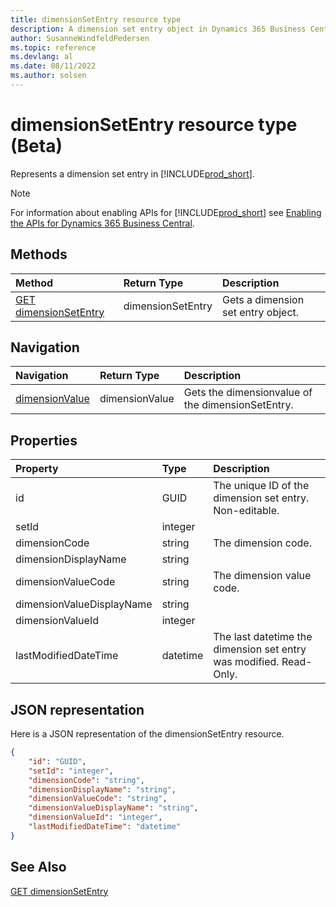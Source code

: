 ```yaml
---
title: dimensionSetEntry resource type
description: A dimension set entry object in Dynamics 365 Business Central.
author: SusanneWindfeldPedersen
ms.topic: reference
ms.devlang: al
ms.date: 08/11/2022
ms.author: solsen
---
```


# dimensionSetEntry resource type (Beta)

<!-- START>DO_NOT_EDIT -->
<!-- IMPORTANT:Do not edit any of the content between here and the END>DO_NOT_EDIT. -->
Represents a dimension set entry in [!INCLUDE[prod_short](../../../includes/prod_short.md)].

> [!NOTE]
> For information about enabling APIs for [!INCLUDE[prod_short](../../../includes/prod_short.md)] see [Enabling the APIs for Dynamics 365 Business Central](../../../api-reference/v2.0/enabling-apis-for-dynamics-nav.md).

## Methods

| Method | Return Type|Description |
|:--------------------|:-----------|:-------------------------|
|[GET dimensionSetEntry](../api/dynamics_dimensionsetentry_get.md)|dimensionSetEntry|Gets a dimension set entry object.|


## Navigation

| Navigation |Return Type| Description |
|:----------|:----------|:-----------------|
|[dimensionValue](dynamics_dimensionvalue.md)|dimensionValue |Gets the dimensionvalue of the dimensionSetEntry.|

## Properties

| Property           | Type   |Description     |
|:-------------------|:-------|:---------------|
|id|GUID|The unique ID of the dimension set entry. Non-editable.|
|setId|integer||
|dimensionCode|string|The dimension code.|
|dimensionDisplayName|string||
|dimensionValueCode|string|The dimension value code.  |
|dimensionValueDisplayName|string||
|dimensionValueId|integer||
|lastModifiedDateTime|datetime|The last datetime the dimension set entry was modified. Read-Only.|

## JSON representation

Here is a JSON representation of the dimensionSetEntry resource.


```json
{
    "id": "GUID",
    "setId": "integer",
    "dimensionCode": "string",
    "dimensionDisplayName": "string",
    "dimensionValueCode": "string",
    "dimensionValueDisplayName": "string",
    "dimensionValueId": "integer",
    "lastModifiedDateTime": "datetime"
}
```
<!-- IMPORTANT: END>DO_NOT_EDIT -->

## See Also
[GET dimensionSetEntry](../api/dynamics_dimensionsetentry_get.md)
